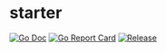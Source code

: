 # starter
[![Go Doc](https://img.shields.io/badge/godoc-reference-blue.svg?style=flat-square)](http://godoc.org/github.com/hunterpunchh/starter)
[![Go Report Card](https://goreportcard.com/badge/github.com/hunterpunchh/starter?style=flat-square)](https://goreportcard.com/report/github.com/hunterpunchh/starter)
[![Release](https://img.shields.io/github/release/golang-standards/project-layout.svg?style=flat-square)](https://github.com/hunterpunchh/starter/releases/latest)